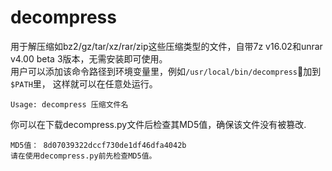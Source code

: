 # decompress  
用于解压缩如bz2/gz/tar/xz/rar/zip这些压缩类型的文件，自带7z v16.02和unrar v4.00 beta 3版本，无需安装即可使用。  
用户可以添加该命令路径到环境变量里，例如```/usr/local/bin/decompress```加到```$PATH```里， 这样就可以在任意处运行。  
	
	Usage: decompress 压缩文件名
你可以在下载decompress.py文件后检查其MD5值，确保该文件没有被篡改.  

	MD5值： 8d07039322dccf730de1df46dfa4042b
	请在使用decompress.py前先检查MD5值。
